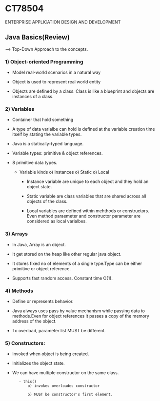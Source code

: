 # CT78504
ENTERPRISE APPLICATION DESIGN AND DEVELOPMENT

## Java Basics(Review)

--> Top-Down Approach to the concepts.

### 1) Object-oriented Programming

- Model real-world scenarios in a natural way

- Object is used to represent real world entity

- Objects are defined by a class. Class is like a blueprint and objects are instances of a class.


### 2) Variables

- Container that hold something

- A type of data varialbe can hold is defined at the variable creation time itself by stating the variable types.

- Java is a statically-typed language.

- Variable types: primitive  & object references.

- 8 primitive data types.

  - Variable kinds
    o) Instances
    o) Static 
    o) Local 
  
    - Instance variable are unique to each object and they hold an object state. 
  
    - Static variable are class variables that are shared across all objects of the class.
  
    - Local variables are defined within mehthods or constructors. Even method paraemeter and constructor parameter are considered as local varialbes.
  
  
 ### 3) Arrays
  
 - In Java, Array is an object.
 
 - It get stored on the heap like other regular java object.
 
 - It stores fixed no of elements of a single type.Type can be either primitive or object reference.
 
 - Supports fast random access. Constant time O(1).
 
 
 ### 4) Methods
 
 - Define or represents behavior.
 
 - Java always uses pass by value mechanism while passing data to methods.Even for object references it passes a copy of the memory address of the object.
 
 - To overload, parameter list MUST be different.
 
 
 ### 5) Constructors:
 
 - Invoked when object is being created.
 
 - Initializes the object state.
 
 - We can have multiple constructor on the same class.
 
          - this()
              o) invokes overloades constructor
              
              o) MUST be constructor's first element.
 
 
 
 
 
 
